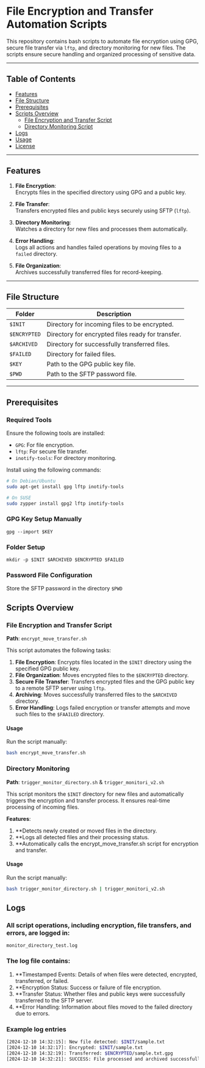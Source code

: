 # File Encryption and Transfer Automation Scripts

This repository contains bash scripts to automate file encryption using GPG, secure file transfer via `lftp`, and directory monitoring for new files. The scripts ensure secure handling and organized processing of sensitive data.

---

## Table of Contents
- [Features](#features)
- [File Structure](#file-structure)
- [Prerequisites](#prerequisites)
- [Scripts Overview](#scripts-overview)
  - [File Encryption and Transfer Script](#file-encryption-and-transfer-script)
  - [Directory Monitoring Script](#directory-monitoring-script)
- [Logs](#logs)
- [Usage](#usage)
- [License](#license)

---

## Features

1. **File Encryption**:  
   Encrypts files in the specified directory using GPG and a public key.

2. **File Transfer**:  
   Transfers encrypted files and public keys securely using SFTP (`lftp`).

3. **Directory Monitoring**:  
   Watches a directory for new files and processes them automatically.

4. **Error Handling**:  
   Logs all actions and handles failed operations by moving files to a `failed` directory.

5. **File Organization**:  
   Archives successfully transferred files for record-keeping.

---

## File Structure

| **Folder**          | **Description**                          |
|----------------------|------------------------------------------|
| `$INIT`         | Directory for incoming files to be encrypted. |
| `$ENCRYPTED`    | Directory for encrypted files ready for transfer. |
| `$ARCHIVED`     | Directory for successfully transferred files. |
| `$FAILED`       | Directory for failed files. |
| `$KEY`             | Path to the GPG public key file. |
| `$PWD`             | Path to the SFTP password file. |

---

## Prerequisites

### Required Tools
Ensure the following tools are installed:
- `GPG`: For file encryption.
- `lftp`: For secure file transfer.
- `inotify-tools`: For directory monitoring.

Install using the following commands:
```bash
# On Debian/Ubuntu
sudo apt-get install gpg lftp inotify-tools

# On SUSE
sudo zypper install gpg2 lftp inotify-tools
```

### GPG Key Setup Manually
`gpg --import $KEY`

### Folder Setup
`mkdir -p $INIT $ARCHIVED $ENCRYPTED $FAILED`

### Password File Configuration
Store the SFTP password in the directory `$PWD`

## Scripts Overview

### File Encryption and Transfer Script
**Path**: `encrypt_move_transfer.sh`

This script automates the following tasks:
1. **File Encryption**: Encrypts files located in the `$INIT` directory using the specified GPG public key.
2. **File Organization**: Moves encrypted files to the `$ENCRYPTED` directory.
3. **Secure File Transfer**: Transfers encrypted files and the GPG public key to a remote SFTP server using `lftp`.
4. **Archiving**: Moves successfully transferred files to the `$ARCHIVED` directory.
5. **Error Handling**: Logs failed encryption or transfer attempts and move such files to the `$FAAILED` directory.

#### Usage
Run the script manually:
```bash
bash encrypt_move_transfer.sh
```

### Directory Monitoring
**Path**: `trigger_monitor_directory.sh` & `trigger_monitori_v2.sh`

This script monitors the `$INIT` directory for new files and automatically triggers the encryption and transfer process. It ensures real-time processing of incoming files.

**Features**:
1. **Detects newly created or moved files in the directory.
2. **Logs all detected files and their processing status.
3. **Automatically calls the encrypt_move_transfer.sh script for encryption and transfer.

#### Usage
Run the script manually:
```bash
bash trigger_monitor_directory.sh | trigger_monitori_v2.sh
```

## Logs
### All script operations, including encryption, file transfers, and errors, are logged in:
`monitor_directory_test.log`

### The log file contains:
1. **Timestamped Events: Details of when files were detected, encrypted, transferred, or failed.
2. **Encryption Status: Success or failure of file encryption.
3. **Transfer Status: Whether files and public keys were successfully transferred to the SFTP server.
4. **Error Handling: Information about files moved to the failed directory due to errors.

### Example log entries
```bash
[2024-12-10 14:32:15]: New file detected: $INIT/sample.txt
[2024-12-10 14:32:17]: Encrypted: $INIT/sample.txt
[2024-12-10 14:32:19]: Transferred: $ENCRYPTED/sample.txt.gpg
[2024-12-10 14:32:21]: SUCCESS: File processed and archived successfully.
```


